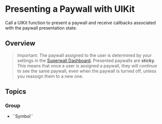 # Presenting a Paywall with UIKit

Call a UIKit function to present a paywall and receive callbacks associated with the paywall presentation state.

## Overview

> Important: The paywall assigned to the user is determined by your settings in the [Superwall Dashboard](https://superwall.com/dashboard). Presented paywalls are **sticky**. This means that once a user is assigned a paywall, they will continue to see the same paywall, even when the paywall is turned off, unless you reassign them to a new one.

## Topics

### <!--@START_MENU_TOKEN@-->Group<!--@END_MENU_TOKEN@-->

- <!--@START_MENU_TOKEN@-->``Symbol``<!--@END_MENU_TOKEN@-->
